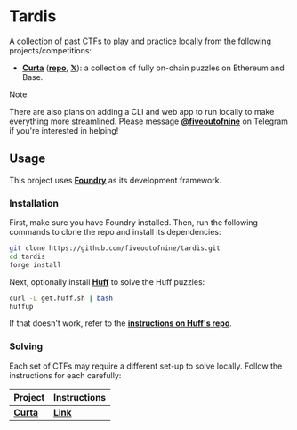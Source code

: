 # Tardis

A collection of past CTFs to play and practice locally from the following projects/competitions:

- [**Curta**](https://curta.wtf) ([**repo**](https://github.com/waterfall-mkt/curta), [**𝕏**](https://x.com/curta_ctf)): a collection of fully on-chain puzzles on Ethereum and Base.

> [!NOTE]
> There are also plans on adding a CLI and web app to run locally to make everything more streamlined.
> Please message [**@fiveoutofnine**](https://t.me/fiveoutofnine) on Telegram if you're interested in helping!

## Usage

This project uses [**Foundry**](https://github.com/foundry-rs/foundry) as its development framework.

### Installation

First, make sure you have Foundry installed. Then, run the following commands to clone the repo and install its dependencies:

```sh
git clone https://github.com/fiveoutofnine/tardis.git
cd tardis
forge install
```

Next, optionally install [**Huff**](https://github.com/huff-language/huff-rs) to solve the Huff puzzles:

```sh
curl -L get.huff.sh | bash
huffup
```

If that doesn't work, refer to the [**instructions on Huff's repo**](https://github.com/huff-language/huff-rs#installation).

### Solving

Each set of CTFs may require a different set-up to solve locally. Follow the instructions for each carefully:

| Project                        | Instructions                                                                      |
| ------------------------------ | --------------------------------------------------------------------------------- |
| [**Curta**](https://curta.wtf) | [**Link**](https://github.com/fiveoutofnine/tardis/blob/main/src/curta/README.md) |
